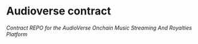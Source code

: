 # Audioverse contract

*Contract REPO for the AudioVerse Onchain Music Streaming And Royalties Platform*